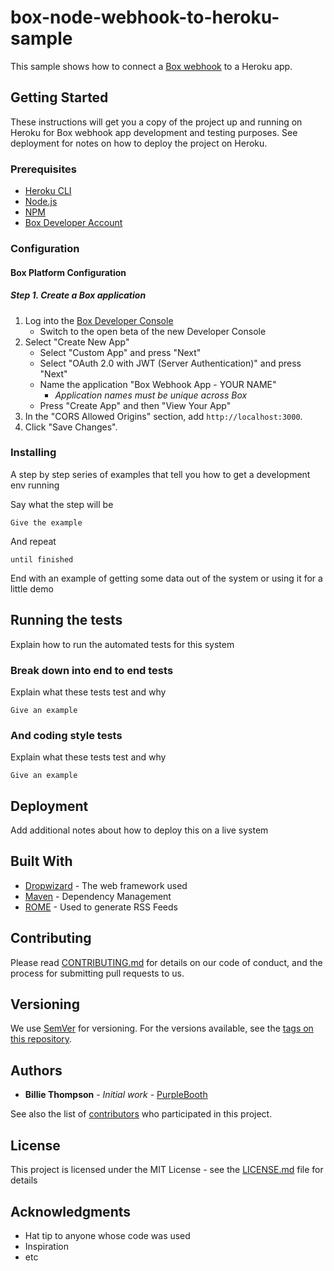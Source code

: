 # box-node-webhook-to-heroku-sample

This sample shows how to connect a [Box webhook](https://github.com/box/box-node-sdk/blob/master/docs/webhooks.md) to a Heroku app.


## Getting Started

These instructions will get you a copy of the project up and running on Heroku for Box webhook app development and testing purposes. See deployment for notes on how to deploy the project on Heroku.

### Prerequisites

- [Heroku CLI](https://devcenter.heroku.com/articles/heroku-cli)
- [Node.js](https://nodejs.org/en/)
- [NPM](https://www.npmjs.com/)
- [Box Developer Account](https://developer.box.com/)

### Configuration
#### Box Platform Configuration
##### Step 1. Create a Box application
1. Log into the [Box Developer Console](https://developer.box.com)
    * Switch to the open beta of the new Developer Console
2. Select "Create New App"
    * Select "Custom App" and press "Next"
    * Select "OAuth 2.0 with JWT (Server Authentication)" and press "Next"
    * Name the application "Box Webhook App - YOUR NAME"
        * *Application names must be unique across Box*
    * Press "Create App" and then "View Your App"
3. In the "CORS Allowed Origins" section, add `http://localhost:3000`.
4. Click "Save Changes".
### Installing

A step by step series of examples that tell you how to get a development env running

Say what the step will be

```
Give the example
```

And repeat

```
until finished
```

End with an example of getting some data out of the system or using it for a little demo

## Running the tests

Explain how to run the automated tests for this system

### Break down into end to end tests

Explain what these tests test and why

```
Give an example
```

### And coding style tests

Explain what these tests test and why

```
Give an example
```

## Deployment

Add additional notes about how to deploy this on a live system

## Built With

* [Dropwizard](http://www.dropwizard.io/1.0.2/docs/) - The web framework used
* [Maven](https://maven.apache.org/) - Dependency Management
* [ROME](https://rometools.github.io/rome/) - Used to generate RSS Feeds

## Contributing

Please read [CONTRIBUTING.md](https://gist.github.com/PurpleBooth/b24679402957c63ec426) for details on our code of conduct, and the process for submitting pull requests to us.

## Versioning

We use [SemVer](http://semver.org/) for versioning. For the versions available, see the [tags on this repository](https://github.com/your/project/tags). 

## Authors

* **Billie Thompson** - *Initial work* - [PurpleBooth](https://github.com/PurpleBooth)

See also the list of [contributors](https://github.com/your/project/contributors) who participated in this project.

## License

This project is licensed under the MIT License - see the [LICENSE.md](LICENSE.md) file for details

## Acknowledgments

* Hat tip to anyone whose code was used
* Inspiration
* etc
